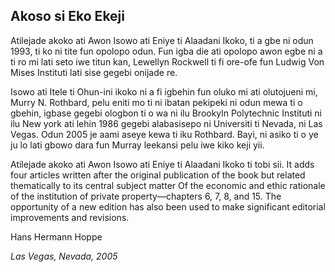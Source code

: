 ## Akoso si Eko Ekeji

Atilejade akoko ati Awon Isowo ati Eniye ti Alaadani Ikoko, ti a gbe ni odun 1993, ti ko ni tite fun opolopo odun. Fun igba die ati opolopo awon egbe ni a ti ro mi lati seto iwe titun kan, Lewellyn Rockwell ti fi ore-ofe fun Ludwig Von Mises Instituti lati sise gegebi onijade re.

Isowo ati Itele ti Ohun-ini ikoko ni a fi igbehin fun oluko mi ati olutojueni mi, Murry N. Rothbard, pelu eniti mo ti ni ibatan pekipeki ni odun mewa ti o gbehin, igbase gegebi ologbon ti o wa ni ilu Brookyln Polytechnic Instituti ni ilu New york ati lehin 1986 gegebi alabasisepo ni Universiti ti Nevada, ni Las Vegas. Odun 2005 je aami aseye kewa ti iku Rothbard. Bayi, ni asiko ti o ye ju lo lati gbowo dara fun Murray leekansi pelu iwe kiko keji yii.

Atilejade akoko ati Awon Isowo ati Eniye ti Alaadani Ikoko ti tobi sii. It adds four articles written after the original publication of the book but related thematically to its central subject matter Of the economic and ethic rationale of the institution of private property—chapters 6, 7, 8, and 15. The opportunity of a new edition has also been used to make significant editorial improvements and revisions.

Hans Hermann Hoppe

*Las Vegas, Nevada, 2005*